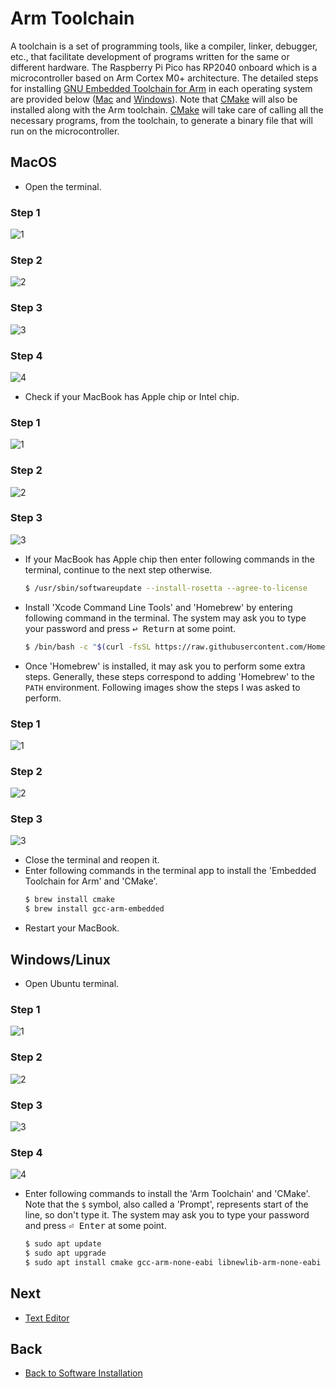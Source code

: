 # Arm Toolchain
A toolchain is a set of programming tools, like a compiler, linker, debugger, etc., that facilitate development of programs written for the same or different hardware. The Raspberry Pi Pico has RP2040 onboard which is a microcontroller based on Arm Cortex M0+ architecture. The detailed steps for installing [GNU Embedded Toolchain for Arm](https://developer.arm.com/downloads/-/gnu-rm) in each operating system are provided below ([Mac](./armToolchain.md#macos) and [Windows](./armToolchain.md#windowslinux)). Note that [CMake](https://cmake.org/) will also be installed along with the Arm toolchain. [CMake](https://cmake.org/) will take care of calling all the necessary programs, from the toolchain, to generate a binary file that will run on the microcontroller.

## MacOS
- Open the terminal.

### Step 1
![1](./figs/mac/openTerminal/1.png)
### Step 2
![2](./figs/mac/openTerminal/2.png)
### Step 3
![3](./figs/mac/openTerminal/3.png)
### Step 4
![4](./figs/mac/openTerminal/4.png)

- Check if your MacBook has Apple chip or Intel chip.
### Step 1
![1](./figs/mac/checkProcessor/1.png)
### Step 2
![2](./figs/mac/checkProcessor/2.png)
### Step 3
![3](./figs/mac/checkProcessor/3.png)

- If your MacBook has Apple chip then enter following commands in the terminal, continue to the next step otherwise.
    ```bash
    $ /usr/sbin/softwareupdate --install-rosetta --agree-to-license
    ```
- Install 'Xcode Command Line Tools' and 'Homebrew' by entering following command in the terminal. The system may ask you to type your password and press <kbd>↩&#160;Return</kbd> at some point.
    ```bash
    $ /bin/bash -c "$(curl -fsSL https://raw.githubusercontent.com/Homebrew/install/master/install.sh)"
    ```
- Once 'Homebrew' is installed, it may ask you to perform some extra steps. Generally, these steps correspond to adding 'Homebrew' to the `PATH` environment. Following images show the steps I was asked to perform.

### Step 1
![1](./figs/mac/brewExportPath/1.png)
### Step 2
![2](./figs/mac/brewExportPath/2.png)
### Step 3
![3](./figs/mac/brewExportPath/3.png)

- Close the terminal and reopen it.
- Enter following commands in the terminal app to install the 'Embedded Toolchain for Arm' and 'CMake'.
    ```bash
    $ brew install cmake
    $ brew install gcc-arm-embedded
    ```
- Restart your MacBook.

## Windows/Linux
- Open Ubuntu terminal.

### Step 1
![1](./figs/windows/openTerminal/1.png)
### Step 2
![2](./figs/windows/openTerminal/2.png)
### Step 3
![3](./figs/windows/openTerminal/3.png)
### Step 4
![4](./figs/windows/openTerminal/4.png)

- Enter following commands to install the 'Arm Toolchain' and 'CMake'. Note that the `$` symbol, also called a 'Prompt', represents start of the line, so don't type it. The system may ask you to type your password and press <kbd>⏎&#160;Enter</kbd> at some point.
    ```bash
    $ sudo apt update
    $ sudo apt upgrade
    $ sudo apt install cmake gcc-arm-none-eabi libnewlib-arm-none-eabi build-essential
    ```
## Next
- [Text Editor](../sec02/textEditor.md#text-editor)
## Back
- [Back to Software Installation](../softwareInstallation.md#next-steps)

